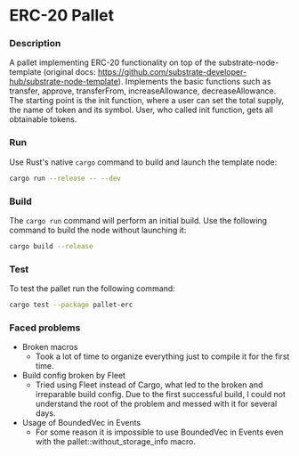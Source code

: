 # ERC-20 Pallet
### Description

A pallet implementing ERC-20 functionality on top of the substrate-node-template (original docs: https://github.com/substrate-developer-hub/substrate-node-template).
Implements the basic functions such as transfer, approve, transferFrom, increaseAllowance, decreaseAllowance.
The starting point is the init function, where a user can set the total supply, the name of token and its symbol. User, who called init function, gets all obtainable tokens.

### Run

Use Rust's native `cargo` command to build and launch the template node:

```sh
cargo run --release -- --dev
```

### Build

The `cargo run` command will perform an initial build. Use the following command to build the node
without launching it:

```sh
cargo build --release
```

### Test

To test the pallet run the following command:

```sh
cargo test --package pallet-erc
```

### Faced problems

- Broken macros
  - Took a lot of time to organize everything just to compile it for the first time.
- Build config broken by Fleet
  - Tried using Fleet instead of Cargo, what led to the broken and irreparable build config. Due to the first successful build, I could not understand the root of the problem and messed with it for several days.
- Usage of BoundedVec in Events
  - For some reason it is impossible to use BoundedVec in Events even with the pallet::without_storage_info macro.
